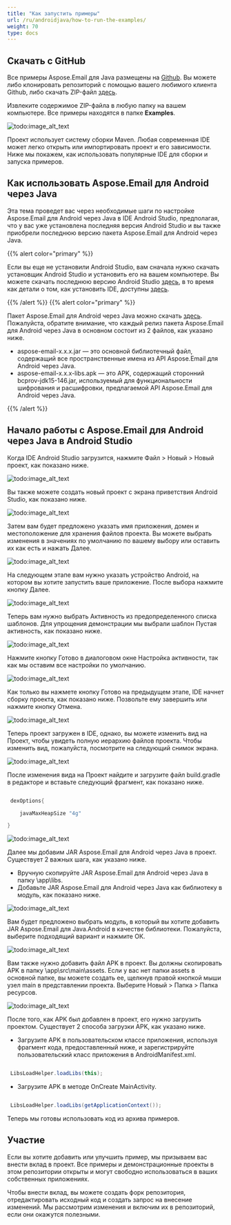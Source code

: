 ```yaml
---
title: "Как запустить примеры"
url: /ru/androidjava/how-to-run-the-examples/
weight: 70
type: docs
---
```


## **Скачать с GitHub**
Все примеры Aspose.Email для Java размещены на [Github](https://github.com/aspose-email/Aspose.Email-for-Java). Вы можете либо клонировать репозиторий с помощью вашего любимого клиента Github, либо скачать ZIP-файл [здесь](https://forum.aspose.com/c/email/12).

Извлеките содержимое ZIP-файла в любую папку на вашем компьютере. Все примеры находятся в папке **Examples**.

![todo:image_alt_text](https://i.imgur.com/WsQ2wrb.png)

Проект использует систему сборки Maven. Любая современная IDE может легко открыть или импортировать проект и его зависимости. Ниже мы покажем, как использовать популярные IDE для сборки и запуска примеров.

## **Как использовать Aspose.Email для Android через Java**
Эта тема проведет вас через необходимые шаги по настройке Aspose.Email для Android через Java в IDE Android Studio, предполагая, что у вас уже установлена последняя версия Android Studio и вы также приобрели последнюю версию пакета Aspose.Email для Android через Java.

{{% alert color="primary" %}} 

Если вы еще не установили Android Studio, вам сначала нужно скачать установщик Android Studio и установить его на вашем компьютере. Вы можете скачать последнюю версию Android Studio [здесь](https://developer.android.com/studio/index.html#win-bundle), в то время как детали о том, как установить IDE, доступны [здесь](https://developer.android.com/studio/install.html).

{{% /alert %}} {{% alert color="primary" %}} 

Пакет Aspose.Email для Android через Java можно скачать [здесь](https://downloads.aspose.com/email/androidjava). Пожалуйста, обратите внимание, что каждый релиз пакета Aspose.Email для Android через Java в основном состоит из 2 файлов, как указано ниже.

- aspose-email-x.x.x.jar — это основной библиотечный файл, содержащий все пространственные имена из API Aspose.Email для Android через Java.
- aspose-email-x.x.x-libs.apk — это APK, содержащий сторонний bcprov-jdk15-146.jar, используемый для функциональности шифрования и расшифровки, предлагаемой API Aspose.Email для Android через Java.

{{% /alert %}} 
## **Начало работы с Aspose.Email для Android через Java в Android Studio**
Когда IDE Android Studio загрузится, нажмите Файл > Новый > Новый проект, как показано ниже.

![todo:image_alt_text](run_examples_1.png)

Вы также можете создать новый проект с экрана приветствия Android Studio, как показано ниже.

![todo:image_alt_text](run_examples_2.png)

Затем вам будет предложено указать имя приложения, домен и местоположение для хранения файлов проекта. Вы можете выбрать изменения в значениях по умолчанию по вашему выбору или оставить их как есть и нажать Далее.

![todo:image_alt_text](run_examples_3.png)

На следующем этапе вам нужно указать устройство Android, на котором вы хотите запустить ваше приложение. После выбора нажмите кнопку Далее.

![todo:image_alt_text](run_examples_4.png)

Теперь вам нужно выбрать Активность из предопределенного списка шаблонов. Для упрощения демонстрации мы выбрали шаблон Пустая активность, как показано ниже.

![todo:image_alt_text](run_examples_5.png)

Нажмите кнопку Готово в диалоговом окне Настройка активности, так как мы оставим все настройки по умолчанию.

![todo:image_alt_text](run_examples_6.png)

Как только вы нажмете кнопку Готово на предыдущем этапе, IDE начнет сборку проекта, как показано ниже. Позвольте ему завершить или нажмите кнопку Отмена.

![todo:image_alt_text](run_examples_7.png)

Теперь проект загружен в IDE, однако, вы можете изменить вид на Проект, чтобы увидеть полную иерархию файлов проекта. Чтобы изменить вид, пожалуйста, посмотрите на следующий снимок экрана.

![todo:image_alt_text](run_examples_8.png)

После изменения вида на Проект найдите и загрузите файл build.gradle в редакторе и вставьте следующий фрагмент, как показано ниже.

~~~Java

 dexOptions{

    javaMaxHeapSize "4g"

}

~~~

![todo:image_alt_text](run_examples_9.png)

Далее мы добавим JAR Aspose.Email для Android через Java в проект. Существует 2 важных шага, как указано ниже.

- Вручную скопируйте JAR Aspose.Email для Android через Java в папку \app\libs.
- Добавьте JAR Aspose.Email для Android через Java как библиотеку в модуль, как показано ниже.

![todo:image_alt_text](run_examples_10.png)

Вам будет предложено выбрать модуль, в который вы хотите добавить JAR Aspose.Email для Java.Android в качестве библиотеки. Пожалуйста, выберите подходящий вариант и нажмите ОК.

![todo:image_alt_text](run_examples_11.png)

Вам также нужно добавить файл APK в проект. Вы должны скопировать APK в папку \app\src\main\assets. Если у вас нет папки assets в основной папке, вы можете создать ее, щелкнув правой кнопкой мыши узел main в представлении проекта. Выберите Новый > Папка > Папка ресурсов.

![todo:image_alt_text](run_examples_12.png)

После того, как APK был добавлен в проект, его нужно загрузить проектом. Существует 2 способа загрузки APK, как указано ниже.

- Загрузите APK в пользовательском классе приложения, используя фрагмент кода, предоставленный ниже, и зарегистрируйте пользовательский класс приложения в AndroidManifest.xml.

~~~Java

 LibsLoadHelper.loadLibs(this);

~~~

- Загрузите APK в методе OnCreate MainActivity.

~~~Java

 LibsLoadHelper.loadLibs(getApplicationContext());

~~~

Теперь мы готовы использовать код из архива примеров.

## **Участие**
Если вы хотите добавить или улучшить пример, мы призываем вас внести вклад в проект. Все примеры и демонстрационные проекты в этом репозитории открыты и могут свободно использоваться в ваших собственных приложениях.

Чтобы внести вклад, вы можете создать форк репозитория, отредактировать исходный код и создать запрос на внесение изменений. Мы рассмотрим изменения и включим их в репозиторий, если они окажутся полезными.